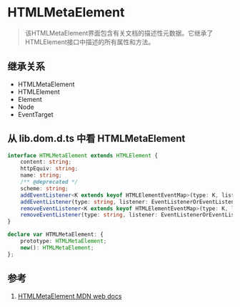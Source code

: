 # HTMLMetaElement

>该HTMLMetaElement界面包含有关文档的描述性元数据。它继承了HTMLElement接口中描述的所有属性和方法。

## 继承关系

- HTMLMetaElement
- HTMLElement
- Element
- Node
- EventTarget

## 从 lib.dom.d.ts 中看 HTMLMetaElement

```ts
interface HTMLMetaElement extends HTMLElement {
    content: string;
    httpEquiv: string;
    name: string;
    /** @deprecated */
    scheme: string;
    addEventListener<K extends keyof HTMLElementEventMap>(type: K, listener: (this: HTMLMetaElement, ev: HTMLElementEventMap[K]) => any, options?: boolean | AddEventListenerOptions): void;
    addEventListener(type: string, listener: EventListenerOrEventListenerObject, options?: boolean | AddEventListenerOptions): void;
    removeEventListener<K extends keyof HTMLElementEventMap>(type: K, listener: (this: HTMLMetaElement, ev: HTMLElementEventMap[K]) => any, options?: boolean | EventListenerOptions): void;
    removeEventListener(type: string, listener: EventListenerOrEventListenerObject, options?: boolean | EventListenerOptions): void;
}

declare var HTMLMetaElement: {
    prototype: HTMLMetaElement;
    new(): HTMLMetaElement;
};
```

## 参考

1. [HTMLMetaElement MDN web docs](https://developer.mozilla.org/en-US/docs/Web/API/HTMLMetaElement)
